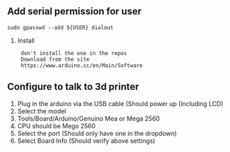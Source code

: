 ## Add serial permission for user

```
sudo gpasswd --add ${USER} dialout
```

1. Install

        don't install the one in the repos
        Download from the site
        https://www.arduino.cc/en/Main/Software
        

## Configure to talk to 3d printer

1.  Plug in the arduino via the USB cable (Should power up (Including LCD)
2. Select the model
3. Tools/Board/Arduino/Genuino Mea or Mega 2560
4. CPU should be Mego 2560
5. Select the port (Should only have one in the dropdown)
6. Select Board Info (Should verify above settings)



        
<!--stackedit_data:
eyJoaXN0b3J5IjpbLTc0MTg3MTcxMiwtMjExOTkyMjY1MiwxMz
EwODk0ODE4LDgxMjE3NTM4M119
-->